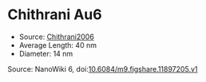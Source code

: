 <a name="material" />

# Chithrani Au6
<script type="application/ld+json">
  {
    "@context": "https://schema.org/",
    "@type": "ChemicalSubstance",
    "@id": "https://egonw.github.io/nanowiki/nanowiki421.html#material",
    "http://purl.org/dc/terms/conformsTo":
      {
        "@type": "CreativeWork",
        "@id": "https://bioschemas.org/profiles/ChemicalSubstance/0.4-RELEASE/"
      },
    "identfier": "421",
    "name": "Chithrani Au6",
    "url": "https://egonw.github.io/nanowiki/nanowiki421.html#material",
    "sameAs": "http://127.0.0.1/mediawiki/index.php/Special:URIResolver/Chithrani_Au6"
  }
</script>


* Source: [Chithrani2006](articleChithrani2006.md)
* Average Length: 40 nm
* Diameter: 14 nm


Source: NanoWiki 6, doi:[10.6084/m9.figshare.11897205.v1](https://doi.org/10.6084/m9.figshare.11897205.v1)

